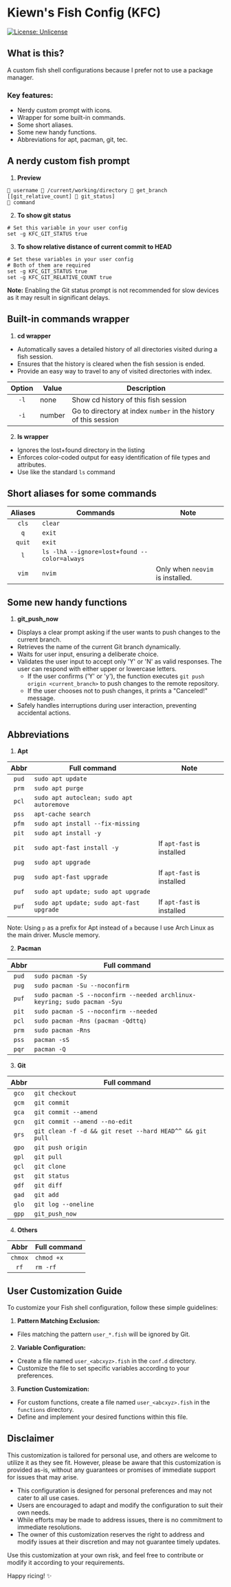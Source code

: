 # Kiewn's Fish Config (KFC)

[![License: Unlicense](https://img.shields.io/badge/license-Unlicense-green.svg)](http://unlicense.org/)

## What is this?
A custom fish shell configurations because I prefer not to use a package manager.

### Key features:
- Nerdy custom prompt with icons.
- Wrapper for some built-in commands.
- Some short aliases.
- Some new handy functions.
- Abbreviations for apt, pacman, git, tec.

## A nerdy custom fish prompt

1. **Preview**

```plaintext
 username 󰉋 /current/working/directory  get_branch [[git_relative_count]  git_status]
󰶻 command
```
2. **To show git status**
```fish
# Set this variable in your user config
set -g KFC_GIT_STATUS true
```
3. **To show relative distance of current commit to HEAD**
```fish
# Set these variables in your user config
# Both of them are required
set -g KFC_GIT_STATUS true
set -g KFC_GIT_RELATIVE_COUNT true
```
**Note:** Enabling the Git status prompt is not recommended for slow devices as it may result in significant delays.

## Built-in commands wrapper

1. **cd wrapper**

- Automatically saves a detailed history of all directories visited during a fish session.
- Ensures that the history is cleared when the fish session is ended.
- Provide an easy way to travel to any of visited directories with index.
  
| Option | Value     | Description               |
| :--------: | ------- | ------------------------- |
| `-l` | none | Show cd history of this fish session |
| `-i` | number |  Go to directory at index `number` in  the history of this session |

2. **ls wrapper**

- Ignores the lost+found directory in the listing
- Enforces color-coded output for easy identification of file types and attributes.
- Use like the standard `ls` command


## Short aliases for some commands

| Aliases | Commands     | Note               |
| :-----: | ----------- | ------------------ |
|  `cls`  | `clear` | |
|   `q`  | `exit` | |
| `quit`  | `exit` | |
|   `l`   | `ls -lhA --ignore=lost+found --color=always` | |
|  `vim` | `nvim` | Only when `neovim` is installed. |


## Some new handy functions

1. **git_push_now**

- Displays a clear prompt asking if the user wants to push changes to the current branch.
- Retrieves the name of the current Git branch dynamically.
- Waits for user input, ensuring a deliberate choice.
- Validates the user input to accept only 'Y' or 'N' as valid responses. The user can respond with either upper or lowercase letters.
   - If the user confirms ('Y' or 'y'), the function executes `git push origin <current_branch>` to push changes to the remote repository.
   - If the user chooses not to push changes, it prints a "Canceled!" message.
- Safely handles interruptions during user interaction, preventing accidental actions.


## Abbreviations

1. **Apt**

| Abbr | Full command | Note                |
| :--------: | ------- | ------------------------- |
| `pud` | `sudo apt update` | |
| `prm` | `sudo apt purge` | |
| `pcl` | `sudo apt autoclean; sudo apt autoremove` | |
| `pss` | `apt-cache search` | |
| `pfm` | `sudo apt install --fix-missing` | |
| `pit` | `sudo apt install -y` | |
| `pit` | `sudo apt-fast install -y` | If `apt-fast` is installed |
| `pug` | `sudo apt upgrade` | |
| `pug` | `sudo apt-fast upgrade` | If `apt-fast` is installed |
| `puf` | `sudo apt update; sudo apt upgrade` | |
| `puf` | `sudo apt update; sudo apt-fast upgrade` | If `apt-fast` is installed |

Note: Using `p` as a prefix for Apt instead of `a` because I use Arch Linux as the main driver. Muscle memory.

2. **Pacman**

| Abbr | Full command |
| :-------: | ------- |
| `pud` | `sudo pacman -Sy` |
| `pug` | `sudo pacman -Su --noconfirm` |
| `puf` | `sudo pacman -S --noconfirm --needed archlinux-keyring; sudo pacman -Syu` |
| `pit` | `sudo pacman -S --noconfirm --needed` |
| `pcl` | `sudo pacman -Rns (pacman -Qdttq)` |
| `prm` | `sudo pacman -Rns` |
| `pss` | `pacman -sS` |
| `pqr` | `pacman -Q` |

3. **Git**

| Abbr | Full command |
| :--------: | ------- |
|`gco`|`git checkout`|
|`gcm`|`git commit`|
|`gca`|`git commit --amend`|
|`gcn`|`git commit --amend --no-edit`|
|`grs`|`git clean -f -d && git reset --hard HEAD^^ && git pull`|
|`gpo`|`git push origin`|
|`gpl`|`git pull`|
|`gcl`|`git clone`|
|`gst`|`git status`|
|`gdf`|`git diff`|
|`gad`|`git add`|
|`glo`|`git log --oneline`|
|`gpp`|`git_push_now`|

4. **Others**

| Abbr | Full command |
| :--------: | ------- |
|`chmox`|`chmod +x`|
|`rf`|`rm -rf`|

## User Customization Guide

To customize your Fish shell configuration, follow these simple guidelines:

1. **Pattern Matching Exclusion:**
  - Files matching the pattern `user_*.fish` will be ignored by Git.
2. **Variable Configuration:**
  - Create a file named `user_<abcxyz>.fish` in the `conf.d` directory.
  - Customize the file to set specific variables according to your preferences.
3. **Function Customization:**
  - For custom functions, create a file named `user_<abcxyz>.fish` in the `functions` directory.
  - Define and implement your desired functions within this file.

## Disclaimer

This customization is tailored for personal use, and others are welcome to utilize it as they see fit. However, please be aware that this customization is provided as-is, without any guarantees or promises of immediate support for issues that may arise.

- This configuration is designed for personal preferences and may not cater to all use cases.
- Users are encouraged to adapt and modify the configuration to suit their own needs.
- While efforts may be made to address issues, there is no commitment to immediate resolutions.
- The owner of this customization reserves the right to address and modify issues at their discretion and may not guarantee timely updates.

Use this customization at your own risk, and feel free to contribute or modify it according to your requirements.

Happy ricing! ✨
